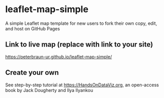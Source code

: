 # leaflet-map-simple
A simple Leaflet map template for new users to fork their own copy, edit, and host on GitHub Pages

## Link to live map (replace with link to your site)
https://peterbraun-ur.github.io/leaflet-map-simple/

## Create your own
See step-by-step tutorial at https://HandsOnDataViz.org, an open-access book by Jack Dougherty and Ilya Ilyankou
